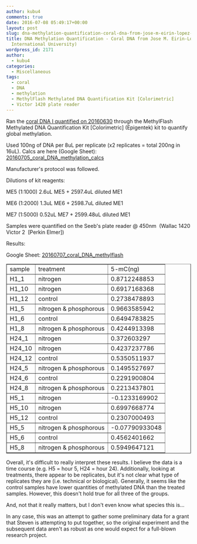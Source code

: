 ```yaml
---
author: kubu4
comments: true
date: 2016-07-08 05:49:17+00:00
layout: post
slug: dna-methylation-quantification-coral-dna-from-jose-m-eirin-lopez-florida-international-university
title: DNA Methylation Quantification - Coral DNA from Jose M. Eirin-Lopez (Florida
  International University)
wordpress_id: 2171
author:
  - kubu4
categories:
  - Miscellaneous
tags:
  - coral
  - DNA
  - methylation
  - MethylFlash Methylated DNA Quantification Kit [Colorimetric]
  - Victor 1420 plate reader
---
```


Ran the [coral DNA I quantified on 20160630](https://robertslab.github.io/sams-notebook/2016-06-30-dna-quantification-coral-dna-from-jose-m-eirin-lopez-florida-international-university.html) through the MethylFlash Methylated DNA Quantification Kit [Colorimetric] (Epigentek) kit to quantify global methylation.

Used 100ng of DNA per 8uL per replicate (x2 replicates = total 200ng in 16uL). Calcs are here (Google Sheet): [20160705_coral_DNA_methylation_calcs](https://docs.google.com/spreadsheets/d/1683h5LXHM7f92xT7BgPqYJGBbQq9XBSlXDzjgRXDHug/edit?usp=sharing)

Manufacturer's protocol was followed.

Dilutions of kit reagents:

ME5 (1:1000) 2.6uL ME5 + 2597.4uL diluted ME1

ME6 (1:2000) 1.3uL ME6 + 2598.7uL diluted ME1

ME7 (1:5000) 0.52uL ME7 + 2599.48uL diluted ME1

Samples were quantified on the Seeb's plate reader @ 450nm  (Wallac 1420 Victor 2  [Perkin Elmer])

Results:

Google Sheet: [20160707_coral_DNA_methylflash](https://docs.google.com/spreadsheets/d/1g8rLlWWkBIdTXfBDfyNcrsbLlxR6F-evprDec-prrpA/edit?usp=sharing)

<table cellpadding="0" cellspacing="0" border="1" dir="ltr" > 
<tbody >
<tr >

<td data-sheets-value="{"1":2,"2":"sample"}" >sample
</td>

<td data-sheets-value="{"1":2,"2":"treatment"}" >treatment
</td>

<td data-sheets-value="{"1":2,"2":"5-mC(ng)"}" >5-mC(ng)
</td>
</tr>
<tr >

<td data-sheets-value="{"1":2,"2":"H1_1"}" >H1_1
</td>

<td data-sheets-value="{"1":2,"2":"nitrogen"}" >nitrogen
</td>

<td data-sheets-value="{"1":3,"3":0.8712248852798834}" >0.8712248853
</td>
</tr>
<tr >

<td data-sheets-value="{"1":2,"2":"H1_10"}" >H1_10
</td>

<td data-sheets-value="{"1":2,"2":"nitrogen"}" >nitrogen
</td>

<td data-sheets-value="{"1":3,"3":0.6917168368270361}" >0.6917168368
</td>
</tr>
<tr >

<td data-sheets-value="{"1":2,"2":"H1_12"}" >H1_12
</td>

<td data-sheets-value="{"1":2,"2":"control"}" >control
</td>

<td data-sheets-value="{"1":3,"3":0.27384788925379067}" >0.2738478893
</td>
</tr>
<tr >

<td data-sheets-value="{"1":2,"2":"H1_5"}" >H1_5
</td>

<td data-sheets-value="{"1":2,"2":"nitrogen & phosphorous"}" >nitrogen & phosphorous
</td>

<td data-sheets-value="{"1":3,"3":0.9663585942147576}" >0.9663585942
</td>
</tr>
<tr >

<td data-sheets-value="{"1":2,"2":"H1_6"}" >H1_6
</td>

<td data-sheets-value="{"1":2,"2":"control"}" >control
</td>

<td data-sheets-value="{"1":3,"3":0.6494783825260435}" >0.6494783825
</td>
</tr>
<tr >

<td data-sheets-value="{"1":2,"2":"H1_8"}" >H1_8
</td>

<td data-sheets-value="{"1":2,"2":"nitrogen & phosphorous"}" >nitrogen & phosphorous
</td>

<td data-sheets-value="{"1":3,"3":0.42449133983942927}" >0.4244913398
</td>
</tr>
<tr >

<td data-sheets-value="{"1":2,"2":"H24_1"}" >H24_1
</td>

<td data-sheets-value="{"1":2,"2":"nitrogen"}" >nitrogen
</td>

<td data-sheets-value="{"1":3,"3":0.37260329701645956}" >0.372603297
</td>
</tr>
<tr >

<td data-sheets-value="{"1":2,"2":"H24_10"}" >H24_10
</td>

<td data-sheets-value="{"1":2,"2":"nitrogen"}" >nitrogen
</td>

<td data-sheets-value="{"1":3,"3":0.4237237785542886}" >0.4237237786
</td>
</tr>
<tr >

<td data-sheets-value="{"1":2,"2":"H24_12"}" >H24_12
</td>

<td data-sheets-value="{"1":2,"2":"control"}" >control
</td>

<td data-sheets-value="{"1":3,"3":0.5350511936669871}" >0.5350511937
</td>
</tr>
<tr >

<td data-sheets-value="{"1":2,"2":"H24_5"}" >H24_5
</td>

<td data-sheets-value="{"1":2,"2":"nitrogen & phosphorous"}" >nitrogen & phosphorous
</td>

<td data-sheets-value="{"1":3,"3":0.14955276973423332}" >0.1495527697
</td>
</tr>
<tr >

<td data-sheets-value="{"1":2,"2":"H24_6"}" >H24_6
</td>

<td data-sheets-value="{"1":2,"2":"control"}" >control
</td>

<td data-sheets-value="{"1":3,"3":0.22919008041022113}" >0.2291900804
</td>
</tr>
<tr >

<td data-sheets-value="{"1":2,"2":"H24_8"}" >H24_8
</td>

<td data-sheets-value="{"1":2,"2":"nitrogen & phosphorous"}" >nitrogen & phosphorous
</td>

<td data-sheets-value="{"1":3,"3":0.2213437800755694}" >0.2213437801
</td>
</tr>
<tr >

<td data-sheets-value="{"1":2,"2":"H5_1"}" >H5_1
</td>

<td data-sheets-value="{"1":2,"2":"nitrogen"}" >nitrogen
</td>

<td data-sheets-value="{"1":3,"3":-0.12331699024135115}" >-0.1233169902
</td>
</tr>
<tr >

<td data-sheets-value="{"1":2,"2":"H5_10"}" >H5_10
</td>

<td data-sheets-value="{"1":2,"2":"nitrogen"}" >nitrogen
</td>

<td data-sheets-value="{"1":3,"3":0.6997668774413557}" >0.6997668774
</td>
</tr>
<tr >

<td data-sheets-value="{"1":2,"2":"H5_12"}" >H5_12
</td>

<td data-sheets-value="{"1":2,"2":"control"}" >control
</td>

<td data-sheets-value="{"1":3,"3":0.23070004925353943}" >0.2307000493
</td>
</tr>
<tr >

<td data-sheets-value="{"1":2,"2":"H5_5"}" >H5_5
</td>

<td data-sheets-value="{"1":2,"2":"nitrogen & phosphorous"}" >nitrogen & phosphorous
</td>

<td data-sheets-value="{"1":3,"3":-0.0779093304819421}" >-0.07790933048
</td>
</tr>
<tr >

<td data-sheets-value="{"1":2,"2":"H5_6"}" >H5_6
</td>

<td data-sheets-value="{"1":2,"2":"control"}" >control
</td>

<td data-sheets-value="{"1":3,"3":0.4562401661855895}" >0.4562401662
</td>
</tr>
<tr >

<td data-sheets-value="{"1":2,"2":"H5_8"}" >H5_8
</td>

<td data-sheets-value="{"1":2,"2":"nitrogen & phosphorous"}" >nitrogen & phosphorous
</td>

<td data-sheets-value="{"1":3,"3":0.5949647121305762}" >0.5949647121
</td>
</tr>
</tbody>
</table>



Overall, it's difficult to really interpret these results. I believe the data is a time course (e.g. H5 = hour 5, H24 = hour 24). Additionally, looking at treatments, there appear to be replicates, but it's not clear what type of replicates they are (i.e. technical or biological). Generally, it seems like the control samples have lower quantities of methylated DNA than the treated samples. However, this doesn't hold true for all three of the groups.

And, not that it really matters, but I don't even know what species this is...

In any case, this was an attempt to gather some preliminary data for a grant that Steven is attempting to put together, so the original experiment and the subsequent data aren't as robust as one would expect for a full-blown research project.
